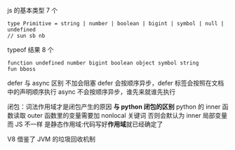 js 的基本类型 7 个

```TS
type Primitive = string | number | boolean | bigint | symbol | null | undefined
// sun sb nb

```

typeof 结果 8 个

```TS
function undefined number bigint boolean object symbol string
fun bboss
```

defer 与 async 区别
不加会阻塞
defer 会按顺序异步，defer 标签会按照在文档中的声明顺序执行
async 不会按顺序异步，谁先来就谁先执行

闭包：词法作用域才是闭包产生的原因
**与 python 闭包的区别**
python 的 inner 函数读取 outer 函数里的变量需要加 nonlocal 关键词
否则会默认为 inner 局部变量
而 JS 不一样 是静态作用域:代码写好**作用域**就已经确定了

V8 借鉴了 JVM 的垃圾回收机制
